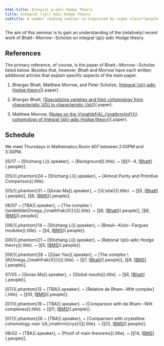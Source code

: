 ```yaml
---
html-title: Integral p-adic Hodge Theory
title: Integral \(p\)-adic Hodge Theory
subtitle: A summer reading seminar co-organized by <span class="people"><a href="index.html">Raymond Cheng</a></span> and <span class="people"><a href="http://math.columbia.edu/~shanbei/">Shizhang Li</a></span>
---
```


The aim of this seminar is to gain an understanding of the (relatively) recent
work of Bhatt--Morrow--Scholze on integral \\(p\\)-adic Hodge theory.

## References

The primary reference, of course, is the paper of Bhatt--Morrow--Scholze listed
below. Besides that, however, Bhatt and Morrow have each written additional
articles that explain specific aspects of the main paper.

  1. Bhargav Bhatt, Matthew Morrow, and Peter Scholze,
  [[Integral \\(p\\)-adic Hodge theory][BMS]]{.paper}.

  2. Bhargav Bhatt,
  [[Specializing varieties and their cohomology from characteristic \\(0\\) to
  characteristic \\(p\\)][Bhatt]]{.paper}.

  3. Matthew Morrow,
  [[Notes on the \\(\\mathbf{A}\_{\\mathrm{inf}}\\) cohomology of Integral \\(p\\)-adic
  Hodge theory][Morrow]]{.paper}.

## Schedule

We meet Thursdays in Mathematics Room 407 between 2:00PM and 3:30PM.

05/17
  ~ [Shizhang Li]{.speaker},
  ~ [Background]{.title}.
  ~ \[&sect;&sect;1--4, [[Bhatt]]{.people}\].

[05/]{.phantom}24
  ~ [Shizhang Li]{.speaker},
  ~ [Almost Purity and Primitive Comparison]{.title}.

[05/]{.phantom}31
  ~ [Qixiao Ma]{.speaker},
  ~ [\\(L\\eta\\)]{.title}.
  ~ \[&sect;5, [[Bhatt]]{.people}\],
    \[&sect;6, [[BMS]]{.people}\].

06/07
  ~ [TBA]{.speaker},
  ~ [The complex \\(\\widetilde\\Omega\_{\mathfrak{X}}\\)]{.title}.
  ~ \[&sect;6, [[Bhatt]]{.people}\],
    \[&sect;8, [[BMS]]{.people}\].

[06/]{.phantom}14
  ~ [Shizhang Li]{.speaker},
  ~ [Breuil--Kisin--Fargues modules]{.title}.
  ~ \[&sect;4, [[BMS]]{.people}\].

[06/]{.phantom}21
  ~ [Shizhang Li]{.speaker},
  ~ [Rational \\(p\\)-adic Hodge theory]{.title}.
  ~ \[&sect;5, [[BMS]]{.people}\].

[06/]{.phantom}28
  ~ [Zijian Yao]{.speaker},
  ~ [The complex \\(A\\Omega\_{\\mathfrak{X}}\\)]{.title}.
  ~ \[&sect;7, [[Bhatt]]{.people}\],
    \[&sect;9, [[BMS]]{.people}\].

07/05
  ~ [Qixiao Ma]{.speaker},
  ~ [Global results]{.title}.
  ~ \[&sect;8, [[Bhatt]]{.people}\].

[07/]{.phantom}12
  ~ [TBA]{.speaker}.
  ~ [Relative de Rham--Witt complex]{.title}.
  ~ \[&sect;10, [[BMS]]{.people}\].

[07/]{.phantom}19
  ~ [TBA]{.speaker}.
  ~ [Comparison with de Rham--Witt complexes]{.title}.
  ~ \[&sect;11, [[BMS]]{.people}\].

[07/]{.phantom}26
  ~ [TBA]{.speaker},
  ~ [Comparison with crystalline cohomology over \\(A\_\\mathrm{crys}\\)]{.title}.
  ~ \[&sect;12, [[BMS]]{.people}\].

08/02
  ~ [TBA]{.speaker},
  ~ [Proof of main theorems]{.title}.
  ~ \[&sect;14, [[BMS]]{.people}\].

[BMS]: <https://arxiv.org/abs/1602.03148>
[Bhatt]: <https://arxiv.org/abs/1606.01463>
[Morrow]: <https://arxiv.org/abs/1608.00922>
